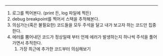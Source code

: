 ---

1. 로그를 찍어본다. (print 든, log 파일에 찍든)
2. debug breakpoint를 찍어서 스택을 추적해본다.
3. 의심가는(혹은 불필요한) 코드들을 모두 주석을 달고 내가 보고자 하는 코드만 집중한다.
4. 에러를 뿜어내던 코드가 정상일때 부터 언제 에러가 발생하는지 하나씩 주석을 풀어가면서 추적한다.
    1. 가장 최근에 추가한 코드부터 의심해보기